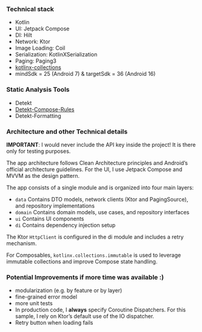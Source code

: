 ### Technical stack

- Kotlin
- UI: Jetpack Compose
- DI: Hilt
- Network: Ktor
- Image Loading: Coil
- Serialization: KotlinXSerialization
- Paging: Paging3
- [kotlinx-collections](https://github.com/Kotlin/kotlinx.collections.immutable)
- mindSdk = 25 (Android 7) & targetSdk = 36 (Android 16)

### Static Analysis Tools

- Detekt
- [Detekt-Compose-Rules](https://mrmans0n.github.io/compose-rules/)
- Detekt-Formatting

### Architecture and other Technical details

**IMPORTANT**: I would never include the API key inside the project! It is there only for testing purposes.

The app architecture follows Clean Architecture principles and Android’s official architecture guidelines. 
For the UI, I use Jetpack Compose and MVVM as the design pattern. 

The app consists of a single module and is organized into four main layers:
- `data` Contains DTO models, network clients (Ktor and PagingSource), and repository implementations
- `domain` Contains domain models, use cases, and repository interfaces
- `ui` Contains UI components
- `di` Contains dependency injection setup

The Ktor `HttpClient` is configured in the di module and includes a retry mechanism.

For Composables, `kotlinx.collections.immutable` is used to leverage immutable collections and improve Compose state handling.


### Potential Improvements if more time was available :)
- modularization (e.g. by feature or by layer)
- fine-grained error model
- more unit tests
- In production code, I **always** specify Coroutine Dispatchers. For this sample, I rely on Ktor’s default use of the IO dispatcher.
- Retry button when loading fails
